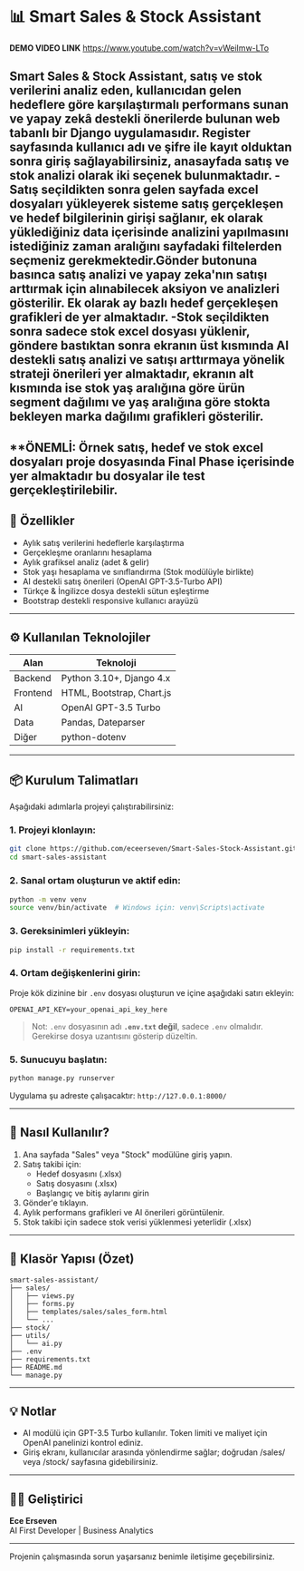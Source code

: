 # 📊 Smart Sales & Stock Assistant

**DEMO VIDEO LINK** https://www.youtube.com/watch?v=vWeiImw-LTo

**Smart Sales & Stock Assistant**, satış ve stok verilerini analiz eden, kullanıcıdan gelen hedeflere göre karşılaştırmalı performans sunan ve yapay zekâ destekli önerilerde bulunan web tabanlı bir Django uygulamasıdır. 
Register sayfasında kullanıcı adı ve şifre ile kayıt olduktan sonra giriş sağlayabilirsiniz, anasayfada satış ve stok analizi olarak iki seçenek bulunmaktadır.
-Satış seçildikten sonra gelen sayfada excel dosyaları yükleyerek sisteme satış gerçekleşen ve hedef bilgilerinin girişi sağlanır, ek olarak yüklediğiniz data içerisinde analizini yapılmasını istediğiniz zaman aralığını sayfadaki filtelerden seçmeniz gerekmektedir.Gönder butonuna basınca satış analizi ve yapay zeka'nın satışı arttırmak için alınabilecek aksiyon ve analizleri gösterilir. Ek olarak ay bazlı hedef gerçekleşen grafikleri de yer almaktadır.
-Stok seçildikten sonra sadece stok excel dosyası yüklenir, göndere bastıktan sonra ekranın üst kısmında AI destekli satış analizi ve satışı arttırmaya yönelik strateji önerileri yer almaktadır, ekranın alt kısmında ise stok yaş aralığına göre ürün segment dağılımı ve yaş aralığına göre stokta bekleyen marka dağılımı grafikleri gösterilir. 
---

**ÖNEMLİ: Örnek satış, hedef ve stok excel dosyaları proje dosyasında Final Phase içerisinde yer almaktadır bu dosyalar ile test gerçekleştirilebilir.
---

## 🚀 Özellikler

- Aylık satış verilerini hedeflerle karşılaştırma
- Gerçekleşme oranlarını hesaplama
- Aylık grafiksel analiz (adet & gelir)
- Stok yaşı hesaplama ve sınıflandırma (Stok modülüyle birlikte)
- AI destekli satış önerileri (OpenAI GPT-3.5-Turbo API)
- Türkçe & İngilizce dosya destekli sütun eşleştirme
- Bootstrap destekli responsive kullanıcı arayüzü

---

## ⚙️ Kullanılan Teknolojiler

| Alan         | Teknoloji                      |
|--------------|--------------------------------|
| Backend      | Python 3.10+, Django 4.x       |
| Frontend     | HTML, Bootstrap, Chart.js      |
| AI           | OpenAI GPT-3.5 Turbo           |
| Data         | Pandas, Dateparser             |
| Diğer        | python-dotenv                  |

---

## 📦 Kurulum Talimatları

Aşağıdaki adımlarla projeyi çalıştırabilirsiniz:

### 1. Projeyi klonlayın:

```bash
git clone https://github.com/eceerseven/Smart-Sales-Stock-Assistant.git
cd smart-sales-assistant
```

### 2. Sanal ortam oluşturun ve aktif edin:

```bash
python -m venv venv
source venv/bin/activate  # Windows için: venv\Scripts\activate
```

### 3. Gereksinimleri yükleyin:

```bash
pip install -r requirements.txt
```

### 4. Ortam değişkenlerini girin:

Proje kök dizinine bir `.env` dosyası oluşturun ve içine aşağıdaki satırı ekleyin:

```env
OPENAI_API_KEY=your_openai_api_key_here
```

> Not: `.env` dosyasının adı **`.env.txt` değil**, sadece `.env` olmalıdır. Gerekirse dosya uzantısını gösterip düzeltin.

### 5. Sunucuyu başlatın:

```bash
python manage.py runserver
```

Uygulama şu adreste çalışacaktır: `http://127.0.0.1:8000/`

---

## 🧪 Nasıl Kullanılır?

1. Ana sayfada "Sales" veya "Stock" modülüne giriş yapın.
2. Satış takibi için:
   - Hedef dosyasını (.xlsx)
   - Satış dosyasını (.xlsx)
   - Başlangıç ve bitiş aylarını girin
3. Gönder'e tıklayın.
4. Aylık performans grafikleri ve AI önerileri görüntülenir.
5. Stok takibi için sadece stok verisi yüklenmesi yeterlidir (.xlsx)
---

## 📁 Klasör Yapısı (Özet)

```
smart-sales-assistant/
├── sales/
│   ├── views.py
│   ├── forms.py
│   ├── templates/sales/sales_form.html
│   └── ...
├── stock/
├── utils/
│   └── ai.py
├── .env
├── requirements.txt
├── README.md
└── manage.py
```

---

## 💡 Notlar

- AI modülü için GPT-3.5 Turbo kullanılır. Token limiti ve maliyet için OpenAI panelinizi kontrol ediniz.
- Giriş ekranı, kullanıcılar arasında yönlendirme sağlar; doğrudan /sales/ veya /stock/ sayfasına gidebilirsiniz.

---

## 👩‍💻 Geliştirici

**Ece Erseven**  
AI First Developer | Business Analytics

---

Projenin çalışmasında sorun yaşarsanız benimle iletişime geçebilirsiniz. 
